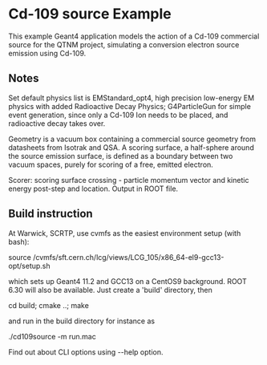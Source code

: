 # Cd-109 source Example

This example Geant4 application models the action of a Cd-109 commercial source 
for the QTNM project, simulating a conversion electron source emission using Cd-109.

## Notes 

Set default physics list is EMStandard_opt4, high precision low-energy EM physics with
added Radioactive Decay Physics; G4ParticleGun for simple event generation, since only a Cd-109 Ion
needs to be placed, and radioactive decay takes over.

Geometry is a vacuum box containing a commercial source geometry from datasheets from Isotrak and QSA. A scoring
surface, a half-sphere around the source emission surface, is defined as a boundary between two vacuum spaces, 
purely for scoring of a free, emitted electron.

Scorer: scoring surface crossing - particle momentum vector and kinetic energy post-step and location. Output in ROOT file. 

## Build instruction

At Warwick, SCRTP, use cvmfs as the easiest environment setup (with bash):

source /cvmfs/sft.cern.ch/lcg/views/LCG_105/x86_64-el9-gcc13-opt/setup.sh

which sets up Geant4 11.2 and GCC13 on a CentOS9 background. ROOT 6.30 will also be available. Just create a 'build' 
directory, then 

cd build; cmake ..; make

and run in the build directory for instance as 

./cd109source -m run.mac

Find out about CLI options using --help option.
